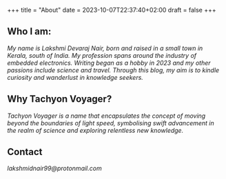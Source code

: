 +++
title = "About"
date = 2023-10-07T22:37:40+02:00
draft = false
+++



## Who I am:
_My name is Lakshmi Devaraj Nair, born and raised in a small town in Kerala, south of India. My profession spans around the industry of embedded electronics. Writing began as a hobby in 2023 and my other passions include science and travel. Through this blog, my aim is to kindle curiosity and wanderlust in knowledge seekers._

## Why Tachyon Voyager?
_Tachyon Voyager is a name that encapsulates the concept of moving beyond the boundaries of light speed, symbolising swift advancement in the realm of science and exploring relentless new knowledge._

## Contact
_lakshmidnair99@protonmail.com_

